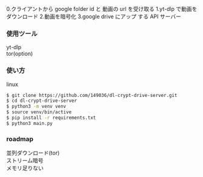 0.クライアントから google folder id と 動画の url を受け取る
1.yt-dlp で動画をダウンロード 2.動画を暗号化
3.google drive にアップ
する API サーバー

### 使用ツール

yt-dlp  
tor(option)

### 使い方

linux

```sh
$ git clone https://github.com/149036/dl-crypt-drive-server.git
$ cd dl-crypt-drive-server
$ python3 -m venv venv
$ source venv/bin/active
$ pip install -r requirements.txt
$ python3 main.py
```

### roadmap  
並列ダウンロード(tor)  
ストリーム暗号  
メモリ足りない　　

